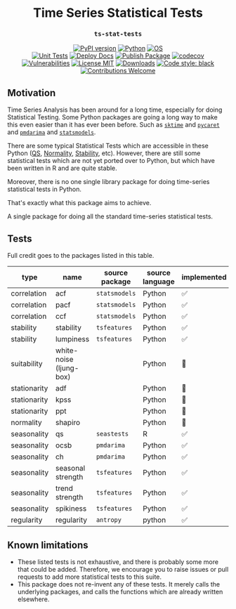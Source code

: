 <div align="center">

# Time Series Statistical Tests

### `ts-stat-tests`

[![PyPI version](https://img.shields.io/pypi/v/ts-stat-tests?label=version&logo=git&color=blue)](https://pypi.org/project/ts-stat-tests/)
[![Python](https://img.shields.io/pypi/pyversions/ts-stat-tests.svg?style=flat&logo=python&logoColor=FFDE50&color=blue)](https://pypi.org/project/ts-stat-tests/)
[![OS](https://img.shields.io/static/v1?label=os&message=ubuntu+|+macos+|+windows&color=blue&logo=ubuntu&logoColor=green)](https://pypi.org/project/ts-stat-tests/)<br>
[![Unit Tests](https://img.shields.io/github/actions/workflow/status/chrimaho/ts-stat-tests/ci-unit-tests.yml?logo=github&logoColor=white&label=unit+tests)](https://github.com/chrimaho/ts-stat-tests/actions/workflows/ci-unit-tests.yml)
[![Deploy Docs](https://img.shields.io/github/actions/workflow/status/chrimaho/ts-stat-tests/cd-deploy-docs.yml?logo=github&logoColor=white&label=deploy+docs)](https://github.com/chrimaho/ts-stat-tests/actions/workflows/cd-deploy-docs.yml)
[![Publish Package](https://img.shields.io/github/actions/workflow/status/chrimaho/ts-stat-tests/cd-publish-package.yml?logo=github&logoColor=white&label=publish+package)](https://github.com/chrimaho/ts-stat-tests/actions/workflows/cd-publish-package.yml)
[![codecov](https://codecov.io/gh/chrimaho/ts-stat-tests/branch/main/graph/badge.svg)](https://codecov.io/gh/chrimaho/ts-stat-tests)<br>
[![Vulnerabilities](https://img.shields.io/snyk/vulnerabilities/github/chrimaho/ts-stat-tests?color=green)](https://github.com/chrimaho/ts-stat-tests)
[![License MIT](https://img.shields.io/pypi/l/ts-stat-tests)](https://github.com/chrimaho/ts-stat-tests/blob/master/LICENSE)
[![Downloads](https://img.shields.io/pypi/dw/ts-stat-tests)](https://github.com/chrimaho/ts-stat-tests)
[![Code style: black](https://img.shields.io/badge/code_style-black-000000.svg)](https://github.com/psf/black)<br>
[![Contributions Welcome](https://img.shields.io/badge/contributions-welcome-brightgreen.svg?style=flat)](https://github.com/chrimaho/ts-stat-tests/issues)

</div>


## Motivation

Time Series Analysis has been around for a long time, especially for doing Statistical Testing. Some Python packages are going a long way to make this even easier than it has ever been before. Such as [`sktime`](https://sktime.org/) and [`pycaret`](https://pycaret.org/) and [`pmdarima`](https://www.google.com/search?q=pmdarima) and [`statsmodels`](https://www.statsmodels.org/).

There are some typical Statistical Tests which are accessible in these Python ([QS](#), [Normality](#), [Stability](#), etc). However, there are still some statistical tests which are not yet ported over to Python, but which have been written in R and are quite stable.

Moreover, there is no one single library package for doing time-series statistical tests in Python.

That's exactly what this package aims to achieve.

A single package for doing all the standard time-series statistical tests.


## Tests

Full credit goes to the packages listed in this table.

type | name | source package | source language | implemented
---|---|---|---|---
correlation | acf | `statsmodels` | Python | ✅
correlation | pacf | `statsmodels` | Python | ✅
correlation | ccf | `statsmodels` | Python | ✅
stability | stability | `tsfeatures` | Python | ✅
stability | lumpiness | `tsfeatures` | Python | ✅
suitability | white-noise (ljung-box) | ` ` | Python | 🔲
stationarity | adf | ` ` | Python | 🔲
stationarity | kpss | ` ` | Python | 🔲
stationarity | ppt | ` ` | Python | 🔲
normality | shapiro | ` ` | Python | 🔲
seasonality | qs | `seastests` | R | ✅
seasonality | ocsb | `pmdarima` | Python | ✅
seasonality | ch | `pmdarima` | Python | ✅
seasonality | seasonal strength | `tsfeatures` | Python | ✅
seasonality | trend strength | `tsfeatures` | Python | ✅
seasonality | spikiness | `tsfeatures` | Python | ✅
regularity | regularity | `antropy` | python | ✅


## Known limitations

- These listed tests is not exhaustive, and there is probably some more that could be added. Therefore, we encourage you to raise issues or pull requests to add more statistical tests to this suite.
- This package does not re-invent any of these tests. It merely calls the underlying packages, and calls the functions which are already written elsewhere.

